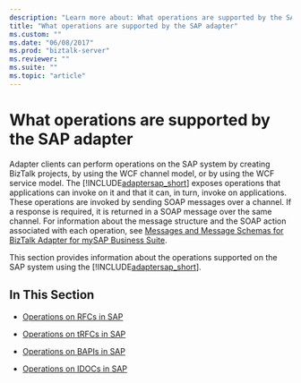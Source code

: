 ```yaml
---
description: "Learn more about: What operations are supported by the SAP adapter"
title: "What operations are supported by the SAP adapter"
ms.custom: ""
ms.date: "06/08/2017"
ms.prod: "biztalk-server"
ms.reviewer: ""
ms.suite: ""
ms.topic: "article"
---
```

# What operations are supported by the SAP adapter
Adapter clients can perform operations on the SAP system by creating BizTalk projects, by using the WCF channel model, or by using the WCF service model. The [!INCLUDE[adaptersap_short](../../includes/adaptersap-short-md.md)] exposes operations that applications can invoke on it and that it can, in turn, invoke on applications. These operations are invoked by sending SOAP messages over a channel. If a response is required, it is returned in a SOAP message over the same channel. For information about the message structure and the SOAP action associated with each operation, see [Messages and Message Schemas for BizTalk Adapter for mySAP Business Suite](../../adapters-and-accelerators/adapter-sap/messages-and-message-schemas-for-biztalk-adapter-for-mysap-business-suite.md).  
  
 This section provides information about the operations supported on the SAP system using the [!INCLUDE[adaptersap_short](../../includes/adaptersap-short-md.md)].  
  
## In This Section  
  
-   [Operations on RFCs in SAP](../../adapters-and-accelerators/adapter-sap/operations-on-rfcs-in-sap.md)  
  
-   [Operations on tRFCs in SAP](../../adapters-and-accelerators/adapter-sap/operations-on-trfcs-in-sap.md)  
  
-   [Operations on BAPIs in SAP](../../adapters-and-accelerators/adapter-sap/operations-on-bapis-in-sap.md)  
  
-   [Operations on IDOCs in SAP](../../adapters-and-accelerators/adapter-sap/operations-on-idocs-in-sap.md)
